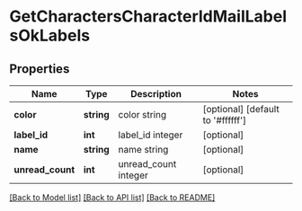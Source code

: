 # GetCharactersCharacterIdMailLabelsOkLabels

## Properties
Name | Type | Description | Notes
------------ | ------------- | ------------- | -------------
**color** | **string** | color string | [optional] [default to '#ffffff']
**label_id** | **int** | label_id integer | [optional] 
**name** | **string** | name string | [optional] 
**unread_count** | **int** | unread_count integer | [optional] 

[[Back to Model list]](../README.md#documentation-for-models) [[Back to API list]](../README.md#documentation-for-api-endpoints) [[Back to README]](../README.md)


